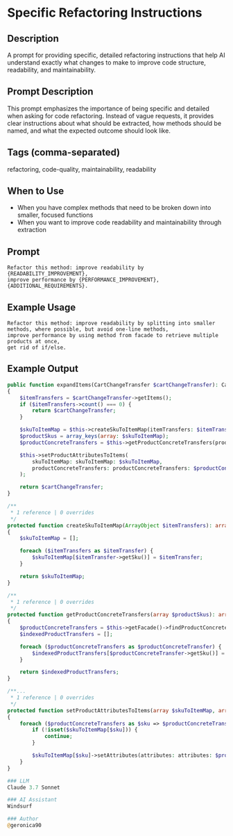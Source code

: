 # Specific Refactoring Instructions

## Description

A prompt for providing specific, detailed refactoring instructions that help AI understand exactly what changes to make to improve code structure, readability, and maintainability.

## Prompt Description

This prompt emphasizes the importance of being specific and detailed when asking for code refactoring. Instead of vague requests, it provides clear instructions about what should be extracted, how methods should be named, and what the expected outcome should look like.

## Tags (comma-separated)
refactoring, code-quality, maintainability, readability

## When to Use

- When you have complex methods that need to be broken down into smaller, focused functions
- When you want to improve code readability and maintainability through extraction

## Prompt

```text
Refactor this method: improve readability by {READABILITY_IMPROVEMENT}, 
improve performance by {PERFORMANCE_IMPROVEMENT}, 
{ADDITIONAL_REQUIREMENTS}.
```

## Example Usage

```text
Refactor this method: improve readability by splitting into smaller methods, where possible, but avoid one-line methods, 
improve performance by using method from facade to retrieve multiple products at once, 
get rid of if/else.
```

## Example Output

```php
public function expandItems(CartChangeTransfer $cartChangeTransfer): CartChangeTransfer
{
    $itemTransfers = $cartChangeTransfer->getItems();
    if ($itemTransfers->count() === 0) {
        return $cartChangeTransfer;
    }

    $skuToItemMap = $this->createSkuToItemMap(itemTransfers: $itemTransfers);
    $productSkus = array_keys(array: $skuToItemMap);
    $productConcreteTransfers = $this->getProductConcreteTransfers(productSkus: productSkus: $productSkus);

    $this->setProductAttributesToItems(
        skuToItemMap: skuToItemMap: $skuToItemMap,
        productConcreteTransfers: productConcreteTransfers: $productConcreteTransfers
    );

    return $cartChangeTransfer;
}

/**
 * 1 reference | 0 overrides
 */
protected function createSkuToItemMap(ArrayObject $itemTransfers): array
{
    $skuToItemMap = [];

    foreach ($itemTransfers as $itemTransfer) {
        $skuToItemMap[$itemTransfer->getSku()] = $itemTransfer;
    }

    return $skuToItemMap;
}

/**
 * 1 reference | 0 overrides
 */
protected function getProductConcreteTransfers(array $productSkus): array
{
    $productConcreteTransfers = $this->getFacade()->findProductConcretesBySkus(skus: skus: $productSkus);
    $indexedProductTransfers = [];

    foreach ($productConcreteTransfers as $productConcreteTransfer) {
        $indexedProductTransfers[$productConcreteTransfer->getSku()] = $productConcreteTransfer;
    }

    return $indexedProductTransfers;
}

/**...
 * 1 reference | 0 overrides
 */
protected function setProductAttributesToItems(array $skuToItemMap, array $productConcreteTransfers): void
{
    foreach ($productConcreteTransfers as $sku => $productConcreteTransfer) {
        if (!isset($skuToItemMap[$sku])) {
            continue;
        }

        $skuToItemMap[$sku]->setAttributes(attributes: attributes: $productConcreteTransfer->getAttributes());
    }
}

### LLM
Claude 3.7 Sonnet

### AI Assistant
Windsurf

### Author
@geronica90
